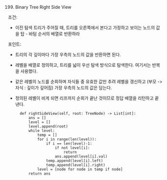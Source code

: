 199. Binary Tree Right Side View

조건:
- 이진 탐색 트리가 주어질 때, 트리를 오른쪽에서 본다고 가정하고 보이는 노드의 값을 탑 - 바텀 순서의 배열로 반환하라

포인트:
- 트리의 각 깊이마다 가장 우측의 노드의 값을 반환하면 된다. 
- 레벨을 배열로 정의하고, 트리를 넓이 우선 탐색 방식으로 탐색한다. 여기서는 반복을 사용했다.
- 같은 레벨의 노드를 순회하며 자식들 중 유효한 값만 추려 레벨을 갱신하고 (부모 -> 자식 : 깊이가 깊어짐) 가장 우측의 노드의 값은 담는다.
- 정의된 레벨이 비게 되면 리프까지 순회가 끝난 것이므로 정답 배열을 리턴하고 끝낸다.

        def rightSideView(self, root: TreeNode) -> List[int]:
            ans = []
            level = []
            level.append(root)
            while level:
                temp = []
                for i in range(len(level)):
                    if i == len(level)-1:
                        if not level[i]:
                            return
                        ans.append(level[i].val)
                    temp.append(level[i].left)
                    temp.append(level[i].right)
                level = [node for node in temp if node]
            return ans
